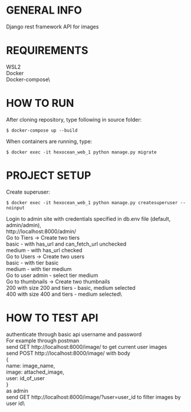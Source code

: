 # GENERAL INFO
Django rest framework API for images

# REQUIREMENTS
WSL2\
Docker\
Docker-compose\

# HOW TO RUN
After cloning repository, type following in source folder:
```
$ docker-compose up --build
```
When containers are running, type:
```
$ docker exec -it hexocean_web_1 python manage.py migrate
```

# PROJECT SETUP
Create superuser:
```
$ docker exec -it hexocean_web_1 python manage.py createsuperuser --noinput
```
Login to admin site with credentials specified in db.env file (default, admin/admin),\
http://localhost:8000/admin/ \
Go to Tiers -> Create two tiers\
basic - with has_url and can_fetch_url unchecked\
medium - with has_url checked\
Go to Users -> Create two users\
basic - with tier basic\
medium - with tier medium\
Go to user admin - select tier medium\
Go to thumbnails -> Create two thumbnails\
200 with size 200 and tiers - basic, medium selected\
400 with size 400 and tiers - medium selected\

# HOW TO TEST API
authenticate through basic api username and password\
For example through postman  \
send GET http://localhost:8000/image/ to get current user images  \
send POST http://localhost:8000/image/ with body   \
{\
  name: image_name,\
  image: attached_image,\
  user: id_of_user\
 }\
 as admin\
 send GET http://localhost:8000/image/?user=user_id to filter images by user id\




